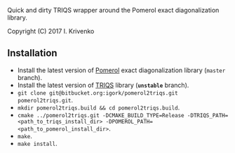 Quick and dirty TRIQS wrapper around the Pomerol exact diagonalization library.

Copyright (C) 2017 I. Krivenko

Installation
------------

- Install the latest version of [Pomerol](http://aeantipov.github.io/pomerol/) exact diagonalization library (`master` branch).
- Install the latest version of [TRIQS](https://triqs.ipht.cnrs.fr/1.x/install.html) library (**`unstable`** branch).
- `git clone git@bitbucket.org:igork/pomerol2triqs.git pomerol2triqs.git`.
- `mkdir pomerol2triqs.build && cd pomerol2triqs.build`.
- `cmake ../pomerol2triqs.git -DCMAKE_BUILD_TYPE=Release -DTRIQS_PATH=<path_to_triqs_install_dir> -DPOMEROL_PATH=<path_to_pomerol_install_dir>`.
- `make`.
- `make install`.
